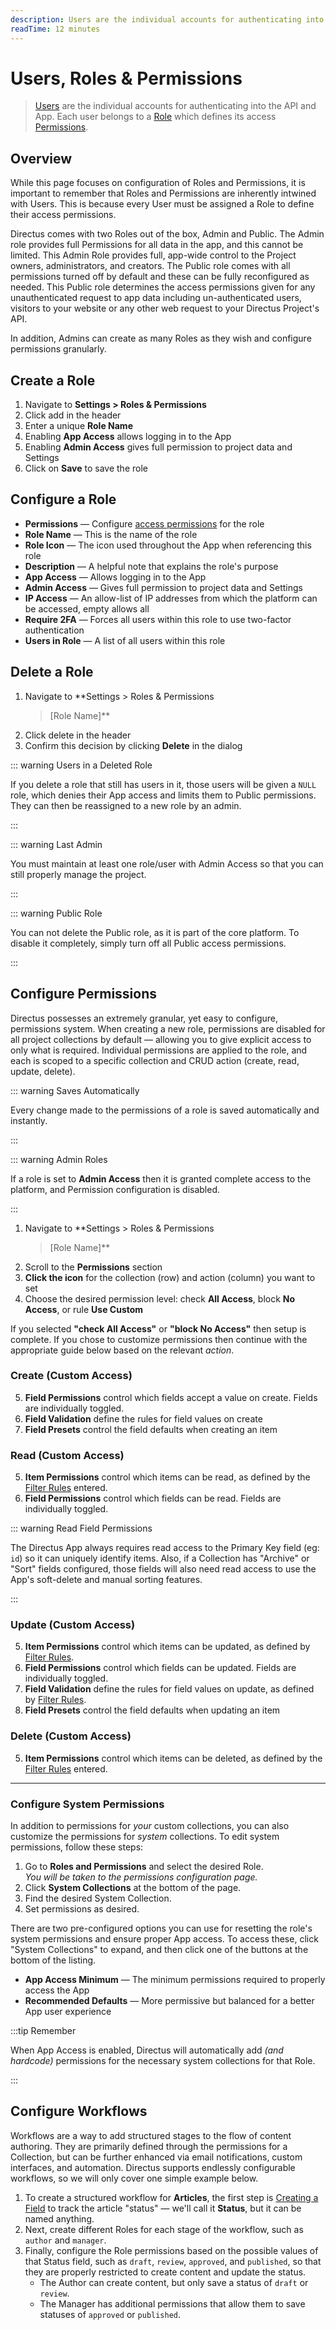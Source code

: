 ```yaml
---
description: Users are the individual accounts for authenticating into the API and App. Each user belongs to a Role which defines its access Permissions.
readTime: 12 minutes
---
```


# Users, Roles & Permissions

> [Users](/getting-started/glossary#users) are the individual accounts for authenticating into the API and App. Each
> user belongs to a [Role](/getting-started/glossary#roles) which defines its access
> [Permissions](/getting-started/glossary#permissions).

<!--

:::tip Before You Begin


:::
-->

## Overview

While this page focuses on configuration of Roles and Permissions, it is important to remember that Roles and
Permissions are inherently intwined with Users. This is because every User must be assigned a Role to define their
access permissions.

Directus comes with two Roles out of the box, Admin and Public. The Admin role provides full Permissions for all data in
the app, and this cannot be limited. This Admin Role provides full, app-wide control to the Project owners,
administrators, and creators. The Public role comes with all permissions turned off by default and these can be fully
reconfigured as needed. This Public role determines the access permissions given for any unauthenticated request to app
data including un-authenticated users, visitors to your website or any other web request to your Directus Project's API.

In addition, Admins can create as many Roles as they wish and configure permissions granularly.

<!--
Roles with _App Access_ enabled are created with some limited Permissions configured by default, so they can access the app and their own profile information.
Roles that have neither _Admin_ nor _App Access_ enabled (such as the built-in _Public_ Role) are created with Public access permissions.
### Configure Public Permissions

The Public permissions control what project data is accessible without authentication. This is managed via the Public
"role", which is included in the system by default and can not be deleted.

::: warning Private by Default

All of the data within the platform is private by default. Permissions for the public role can be granted on a
case-by-case basis by administrators.

:::

-->

## Create a Role

1. Navigate to **Settings > Roles & Permissions**
2. Click <span mi btn>add</span> in the header
3. Enter a unique **Role Name**
4. Enabling **App Access** allows logging in to the App
5. Enabling **Admin Access** gives full permission to project data and Settings
6. Click on **Save** to save the role

## Configure a Role

- **Permissions** — Configure [access permissions](#configure-permissions) for the role
- **Role Name** — This is the name of the role
- **Role Icon** — The icon used throughout the App when referencing this role
- **Description** — A helpful note that explains the role's purpose
- **App Access** — Allows logging in to the App
- **Admin Access** — Gives full permission to project data and Settings
- **IP Access** — An allow-list of IP addresses from which the platform can be accessed, empty allows all
- **Require 2FA** — Forces all users within this role to use two-factor authentication
- **Users in Role** — A list of all users within this role

## Delete a Role

1. Navigate to \*\*Settings > Roles & Permissions
   > [Role Name]\*\*
2. Click <span mi btn="dngr">delete</span> in the header
3. Confirm this decision by clicking **Delete** in the dialog

::: warning Users in a Deleted Role

If you delete a role that still has users in it, those users will be given a `NULL` role, which denies their App access
and limits them to Public permissions. They can then be reassigned to a new role by an admin.

:::

::: warning Last Admin

You must maintain at least one role/user with Admin Access so that you can still properly manage the project.

:::

::: warning Public Role

You can not delete the Public role, as it is part of the core platform. To disable it completely, simply turn off all
Public access permissions.

:::

## Configure Permissions

Directus possesses an extremely granular, yet easy to configure, permissions system. When creating a new role,
permissions are disabled for all project collections by default — allowing you to give explicit access to only what is
required. Individual permissions are applied to the role, and each is scoped to a specific collection and CRUD action
(create, read, update, delete).

::: warning Saves Automatically

Every change made to the permissions of a role is saved automatically and instantly.

:::

::: warning Admin Roles

If a role is set to **Admin Access** then it is granted complete access to the platform, and Permission configuration is
disabled.

:::

1. Navigate to \*\*Settings > Roles & Permissions
   > [Role Name]\*\*
2. Scroll to the **Permissions** section
3. **Click the icon** for the collection (row) and action (column) you want to set
4. Choose the desired permission level: <span mi icon>check</span> **All Access**, <span mi icon>block</span> **No
   Access**, or <span mi icon>rule</span> **Use Custom**

If you selected **"<span mi icon>check</span> All Access"** or **"<span mi icon>block</span> No Access"** then setup is
complete. If you chose to customize permissions then continue with the appropriate guide below based on the relevant
_action_.

### Create (Custom Access)

5. **Field Permissions** control which fields accept a value on create. Fields are individually toggled.
6. **Field Validation** define the rules for field values on create
7. **Field Presets** control the field defaults when creating an item

### Read (Custom Access)

5. **Item Permissions** control which items can be read, as defined by the [Filter Rules](/reference/filter-rules)
   entered.
6. **Field Permissions** control which fields can be read. Fields are individually toggled.

::: warning Read Field Permissions

The Directus App always requires read access to the Primary Key field (eg: `id`) so it can uniquely identify items.
Also, if a Collection has "Archive" or "Sort" fields configured, those fields will also need read access to use the
App's soft-delete and manual sorting features.

:::

### Update (Custom Access)

5. **Item Permissions** control which items can be updated, as defined by [Filter Rules](/reference/filter-rules).
6. **Field Permissions** control which fields can be updated. Fields are individually toggled.
7. **Field Validation** define the rules for field values on update, as defined by
   [Filter Rules](/reference/filter-rules).
8. **Field Presets** control the field defaults when updating an item

### Delete (Custom Access)

5. **Item Permissions** control which items can be deleted, as defined by the [Filter Rules](/reference/filter-rules)
   entered.

---

### Configure System Permissions

In addition to permissions for _your_ custom collections, you can also customize the permissions for _system_
collections. To edit system permissions, follow these steps:

1. Go to **Roles and Permissions** and select the desired Role.\
   _You will be taken to the permissions configuration page._
2. Click **System Collections** at the bottom of the page.
3. Find the desired System Collection.
4. Set permissions as desired.

There are two pre-configured options you can use for resetting the role's system permissions and ensure proper App
access. To access these, click "System Collections" to expand, and then click one of the buttons at the bottom of the
listing.

- **App Access Minimum** — The minimum permissions required to properly access the App
- **Recommended Defaults** — More permissive but balanced for a better App user experience

:::tip Remember

When App Access is enabled, Directus will automatically add _(and hardcode)_ permissions for the necessary system
collections for that Role.

:::

## Configure Workflows

Workflows are a way to add structured stages to the flow of content authoring. They are primarily defined through the
permissions for a Collection, but can be further enhanced via email notifications, custom interfaces, and automation.
Directus supports endlessly configurable workflows, so we will only cover one simple example below.

1. To create a structured workflow for **Articles**, the first step is
   [Creating a Field](/configuration/data-model#creating-a-field) to track the article "status" — we'll call it
   **Status**, but it can be named anything.
2. Next, create different Roles for each stage of the workflow, such as `author` and `manager`.
3. Finally, configure the Role permissions based on the possible values of that Status field, such as `draft`, `review`,
   `approved`, and `published`, so that they are properly restricted to create content and update the status.
   - The Author can create content, but only save a status of `draft` or `review`.
   - The Manager has additional permissions that allow them to save statuses of `approved` or `published`.
